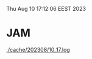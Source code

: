 Thu Aug 10 17:12:06 EEST 2023
# JAM
<a href='./cache/202308/10_17.log'>./cache/202308/10_17.log</a>
